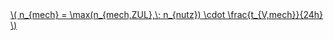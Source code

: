 <a href="/eco2_guide_center/1.%20ECO2%20Logic%20Guide/Hee1_Equation_List.html" class="equation-link" target="_blank" rel="noopener noreferrer">
  \( n_{mech} = \max(n_{mech,ZUL},\; n_{nutz}) \cdot \frac{t_{V,mech}}{24h} \) 
</a>
